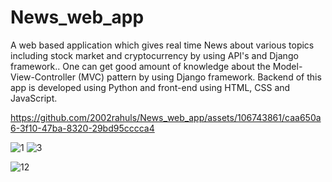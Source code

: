 # News_web_app
A web based application which gives real time News about various topics including stock market and cryptocurrency by using API's and Django framework..
One can get good amount of knowledge about the Model-View-Controller (MVC) pattern by using Django framework.
Backend of this app is developed using Python and front-end using HTML, CSS and JavaScript.

https://github.com/2002rahuls/News_web_app/assets/106743861/caa650a6-3f10-47ba-8320-29bd95cccca4


![1](https://github.com/2002rahuls/News_web_app/assets/106743861/d0c568d7-586c-4147-b07e-cdd3d55d0e50)
![3](https://github.com/2002rahuls/News_web_app/assets/106743861/06e91cfc-dc13-4649-a9f8-8980aaf6fabd)

![12](https://github.com/2002rahuls/News_web_app/assets/106743861/1489c0ed-ddba-4e2c-9327-6ba4772f98dc)








